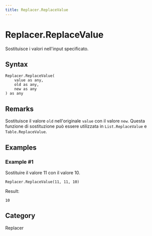 ```yaml
---
title: Replacer.ReplaceValue
---
```


# Replacer.ReplaceValue


Sostituisce i valori nell&#39;input specificato.


## Syntax

```powerquery
Replacer.ReplaceValue(
    value as any,
    old as any,
    new as any
) as any
```


## Remarks

Sostituisce il valore <code>old</code> nell'originale <code>value</code> con il valore <code>new</code>. Questa funzione di sostituzione può essere utilizzata in <code>List.ReplaceValue</code> e <code>Table.ReplaceValue</code>.


## Examples

### Example #1 
Sostituire il valore 11 con il valore 10.
```powerquery
Replacer.ReplaceValue(11, 11, 10)
```

Result: 
```powerquery
10
```




## Category
Replacer
